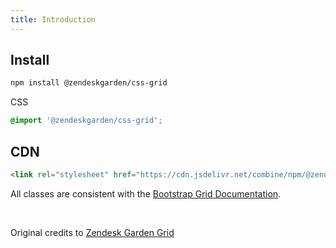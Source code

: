 ```yaml
---
title: Introduction
---
```


<masthead title="Grid" description="This package contains an opinionated version of the Bootstrap v4 flexbox grid." />

## Install

```bash
npm install @zendeskgarden/css-grid
```

CSS

```css
@import '@zendeskgarden/css-grid';
```

## CDN

```html
<link rel="stylesheet" href="https://cdn.jsdelivr.net/combine/npm/@zendeskgarden/css-grid@0.1.39" />
```

All classes are consistent with the [Bootstrap Grid Documentation](https://getbootstrap.com/docs/4.0/layout/grid/).

<br />

Original credits to [Zendesk Garden Grid](https://github.com/zendeskgarden/css-components/tree/main/packages/grid)
